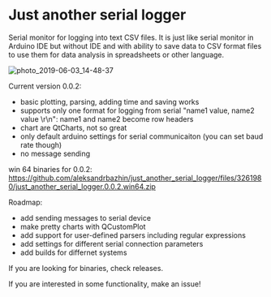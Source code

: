 # Just another serial logger
Serial monitor for logging into text CSV files. It is just like serial monitor in Arduino IDE but without IDE and with ability to save data to CSV format files to use them for data analysis in spreadsheets or other language.

![photo_2019-06-03_14-48-37](https://user-images.githubusercontent.com/875308/59035797-66fdaa80-88b1-11e9-812b-e220ff4dfe9d.jpg)

Current version 0.0.2:
- basic plotting, parsing, adding time and saving works
- supports only one format for logging from serial "name1 value, name2 value \r\n": name1 and name2 become row headers
- chart are QtCharts, not so great
- only default arduino settings for serial communicaiton (you can set baud rate though)
- no message sending

win 64 binaries for 0.0.2: https://github.com/aleksandrbazhin/just_another_serial_logger/files/3261980/just_another_serial_logger.0.0.2.win64.zip


Roadmap:
- add sending messages to serial device
- make pretty charts with QCustomPlot
- add support for user-defined parsers including regular expressions 
- add settings for different serial connection parameters
- add builds for differnet systems

If you are looking for binaries, check releases.

If you are interested in some functionality, make an issue!
